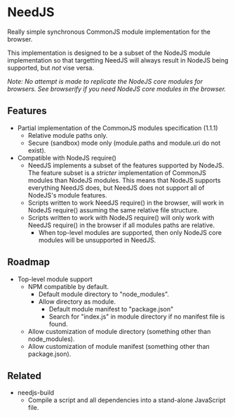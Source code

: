 NeedJS
======

Really simple synchronous CommonJS module implementation for the browser.

This implementation is designed to be a subset of the NodeJS module implementation so that targetting NeedJS will always result in NodeJS being supported, but _not_ vise versa.

_Note: No attempt is made to replicate the NodeJS core modules for browsers. See browserify if you need NodeJS core modules in the browser._

Features
--------

* Partial implementation of the CommonJS modules specification (1.1.1)
    * Relative module paths only.
    * Secure (sandbox) mode only (module.paths and module.uri do not exist).
* Compatible with NodeJS require()
    * NeedJS implements a subset of the features supported by NodeJS. The feature subset is a _stricter_ implementation of CommonJS modules than NodeJS modules. This means that NodeJS supports everything NeedJS does, but NeedJS does not support all of NodeJS's module features.
    * Scripts written to work NeedJS require() in the browser, will work in NodeJS require() assuming the same relative file structure.
    * Scripts written to work with NodeJS require() will only work with NeedJS require() in the browser if all modules paths are relative.
        * When top-level modules are supported, then only NodeJS core modules will be unsupported in NeedJS.

Roadmap
-------

* Top-level module support
    * NPM compatible by default.
        * Default module directory to "node_modules".
        * Allow directory as module.
            * Default module manifest to "package.json"
            * Search for "index.js" in module directory if no manifest file is found.
    * Allow customization of module directory (something other than node_modules).
    * Allow customization of module manifest (something other than package.json).

Related
-------

* needjs-build
    * Compile a script and all dependencies into a stand-alone JavaScript file.
